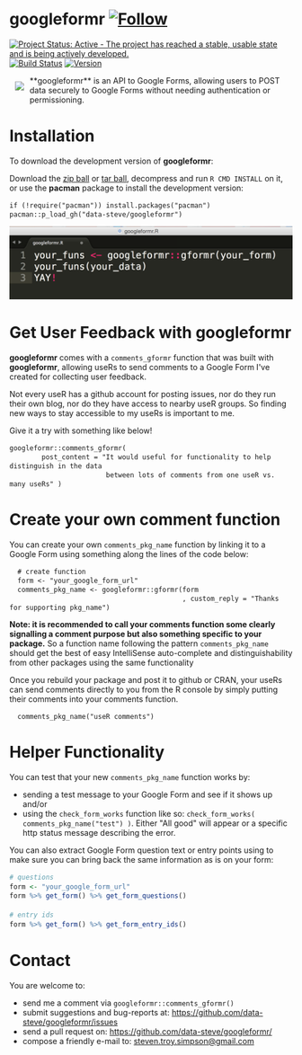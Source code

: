 googleformr [![Follow](https://img.shields.io/twitter/follow/data_steve.svg?style=social)](https://twitter.com/intent/follow?screen_name=data_steve)
============


[![Project Status: Active - The project has reached a stable, usable
state and is being actively
developed.](http://www.repostatus.org/badges/0.1.0/active.svg)](http://www.repostatus.org/#active)
[![Build
Status](https://travis-ci.org/data-steve/googleformr.svg?branch=master)](https://travis-ci.org/data-steve/googleformr)
<a href="https://img.shields.io/badge/Version-0.0.4-orange.svg"><img src="https://img.shields.io/badge/Version-0.0.4-orange.svg" alt="Version"/></a>



<div style="float:left; margin:10px;">
 <img src="/images/googleformr_logo.png" width="200">
</div>**googleformr** is an API to Google Forms, allowing users to POST data securely to Google Forms without needing authentication or permissioning.

Installation
============

To download the development version of **googleformr**:

Download the [zip
ball](https://github.com/data-steve/googleformr/zipball/master) or
[tar
ball](https://github.com/data-steve/googleformr/tarball/master),
decompress and run `R CMD INSTALL` on it, or use the **pacman** package
to install the development version:

    if (!require("pacman")) install.packages("pacman")
    pacman::p_load_gh("data-steve/googleformr")


![](inst/googleformr_yay.png)

Get User Feedback with googleformr
============

**googleformr** comes with a `comments_gformr` function that was built with **googleformr**, allowing useRs to send comments to 
a Google Form I've created for collecting user feedback. 

Not every useR has a github account for posting issues, 
nor do they run their own blog, nor do they have access to nearby useR groups. 
So finding new ways to stay accessible to my useRs is important to me. 

Give it a try with something like below!

    googleformr::comments_gformr(
            post_content = "It would useful for functionality to help distinguish in the data
                            between lots of comments from one useR vs. many useRs" )



Create your own comment function
=============


You can create your own `comments_pkg_name` function by linking it to a Google Form using 
something along the lines of the code below: 


      # create function
      form <- "your_google_form_url"
      comments_pkg_name <- googleformr::gformr(form
                                               , custom_reply = "Thanks for supporting pkg_name")
      

**Note: it is recommended to call your  comments function some clearly signalling  a comment purpose but also something specific to your package.**
So a function name following the pattern `comments_pkg_name` should get the best of easy
IntelliSense auto-complete and distinguishability from other packages using the same 
functionality


Once you rebuild your package and post it to github or CRAN, your useRs
can send comments directly to you from the R console by simply 
putting their comments into your comments function.

      comments_pkg_name("useR comments")



Helper Functionality
====================

You can test that your new `comments_pkg_name` function works by:

- sending a test message to your Google Form and see if it shows up and/or
- using the `check_form_works` function like so: `check_form_works( comments_pkg_name("test") )`. Either "All good" will appear or a specific http status message describing the error.


You can also extract Google Form question text or entry points using to make sure you can bring back the same information as is on your form:

```r
# questions
form <- "your_google_form_url"
form %>% get_form() %>% get_form_questions()

# entry ids
form %>% get_form() %>% get_form_entry_ids()
```

Contact
=======

You are welcome to: 
- send me a comment via `googleformr::comments_gformr()`
- submit suggestions and bug-reports at: <https://github.com/data-steve/googleformr/issues> 
- send a pull request on: <https://github.com/data-steve/googleformr/> 
- compose a friendly e-mail to: <steven.troy.simpson@gmail.com>
